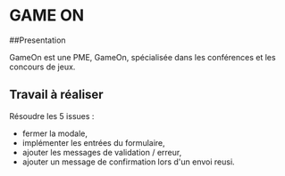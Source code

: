 # GAME ON

##Presentation

GameOn est une PME, GameOn, spécialisée dans les conférences et les concours de jeux. 

## Travail à réaliser

Résoudre les 5 issues :
* fermer la modale,
* implémenter les entrées du formulaire,
* ajouter les messages de validation / erreur,
* ajouter un message de confirmation lors d'un envoi reusi.

